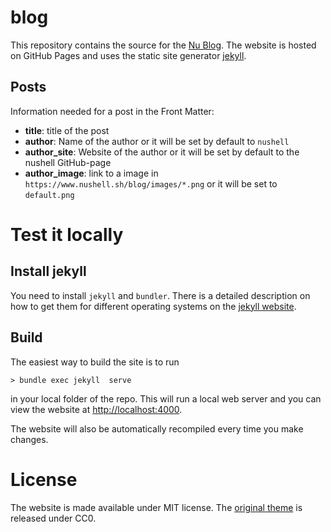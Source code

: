 # blog

This repository contains the source for the [Nu Blog](http://blog.nushell.sh/). The website is hosted on GitHub Pages and uses the static site generator [jekyll](https://jekyllrb.com/).

## Posts

Information needed for a post in the Front Matter:

* **title**: title of the post
* **author**: Name of the author or it will be set by default to `nushell`
* **author_site**: Website of the author or it will be set by default to the nushell GitHub-page
* **author_image**: link to a image in `https://www.nushell.sh/blog/images/*.png` or it will be set to `default.png`

# Test it locally

## Install jekyll

You need to install `jekyll` and `bundler`. There is a detailed description on how to get them for different operating systems on the [jekyll website](https://jekyllrb.com/docs/installation/).

## Build

The easiest way to build the site is to run

```shell
> bundle exec jekyll  serve
```

in your local folder of the repo. This will run a local web server and you can view the website at [http://localhost:4000](http://localhost:4000).

The website will also be automatically recompiled every time you make changes.


# License

The website is made available under MIT license. The [original theme](https://github.com/pages-themes/midnight) is released under CC0.
